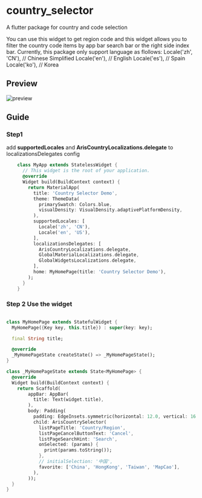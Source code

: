 # country_selector

A flutter package for country and code selection

You can use this widget to get region code and this widget allows you to filter
the country code items by app bar search bar or the right side index bar.
Currently, this package only support language as flollows:
    Locale('zh', 'CN'),     // Chinese Simplified
    Locale('en'),           // English
    Locale('es'),           // Spain
    Locale('ko'),           // Korea

## Preview

![preview](/assets/images/country_selector_1.jpg)


## Guide

### Step1

add **supportedLocales** and **ArisCountryLocalizations.delegate** to localizationsDelegates config

```dart
    class MyApp extends StatelessWidget {
      // This widget is the root of your application.
      @override
      Widget build(BuildContext context) {
        return MaterialApp(
          title: 'Country Selector Demo',
          theme: ThemeData(
            primarySwatch: Colors.blue,
            visualDensity: VisualDensity.adaptivePlatformDensity,
          ),
          supportedLocales: [
            Locale('zh', 'CN'),
            Locale('en', 'US'),
          ],
          localizationsDelegates: [
            ArisCountryLocalizations.delegate,
            GlobalMaterialLocalizations.delegate,
            GlobalWidgetsLocalizations.delegate,
          ],
          home: MyHomePage(title: 'Country Selector Demo'),
        );
      }
    }
```

### Step 2 Use the widget

```dart

class MyHomePage extends StatefulWidget {
  MyHomePage({Key key, this.title}) : super(key: key);

  final String title;

  @override
  _MyHomePageState createState() => _MyHomePageState();
}

class _MyHomePageState extends State<MyHomePage> {
  @override
  Widget build(BuildContext context) {
    return Scaffold(
        appBar: AppBar(
          title: Text(widget.title),
        ),
        body: Padding(
          padding: EdgeInsets.symmetric(horizontal: 12.0, vertical: 16.0),
          child: ArisCountrySelector(
            listPageTitle: 'Country/Region',
            listPageCancelButtonText: 'Cancel',
            listPageSearchHint: 'Search',
            onSelected: (params) {
              print(params.toString());
            },
            // initialSelection: '中国',
            favorite: ['China', 'HongKong', 'Taiwan', 'MapCao'],
          ),
        ));
  }
}